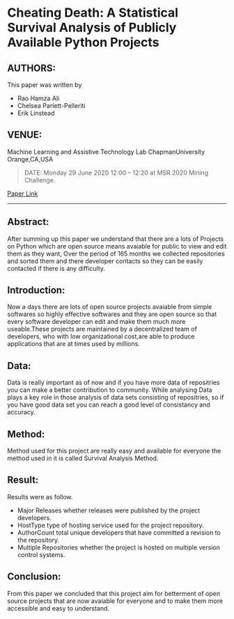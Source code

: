 # Cheating Death: A Statistical Survival Analysis of Publicly Available Python Projects

## AUTHORS:

This paper was written by 

+ Rao Hamza Ali
+ Chelsea Parlett-Pelleriti
+ Erik Linstead

## VENUE: 

Machine Learning and Assistive Technology Lab ChapmanUniversity Orange,CA,USA

>DATE: 
Monday 29 June 2020 12:00 – 12:20 at MSR 2020 Mining Challenge.

[Paper Link](https://2020.msrconf.org/details/msr-2020-mining-challenge/1/Cheating-Death-A-Statistical-Survival-Analysis-of-Publicly-Available-Python-Projects "Click to view the paper")

***


## Abstract: 

After summing up this paper we understand that there are a lots of Projects on Python which are open source means avaiable for public to view and edit them as they want, Over the period of 165 months we collected  repositories and sorted them and there developer contacts so they can be easily contacted if there is any difficulty. 

## Introduction: 

Now a days there are lots of open source projects avaiable from simple softwares so highly effective softwares and they are open source so that every software developer can edit and make them much more useable.These projects are maintained by a decentralized team of developers, who with low organizational cost,are able to produce applications that are at times used by millions. 

## Data:

Data is really important as of now and if you have more data of repositries you can make a better contribution to community. While analysing Data plays a key role in those analysis of data sets consisting of repositries, so if you have good data set you can reach a good level of consistancy and accuracy. 

## Method:
Method used for this project are really easy and available for everyone the method used in it is called Survival Analysis Method. 

## Result: 

Results were as follow.
+ Major Releases whether releases were published by the project developers.
+ HostType type of hosting service used for the project repository.
+ AuthorCount total unique developers that have committed a revision to the repository.
+ Multiple Repositories whether the project is hosted on multiple version control
 systems. 
 
## Conclusion: 
From this paper we concluded that  this project aim for betterment of open source projects that are now avaiable for everyone and to make them more accessible and easy to understand. 
